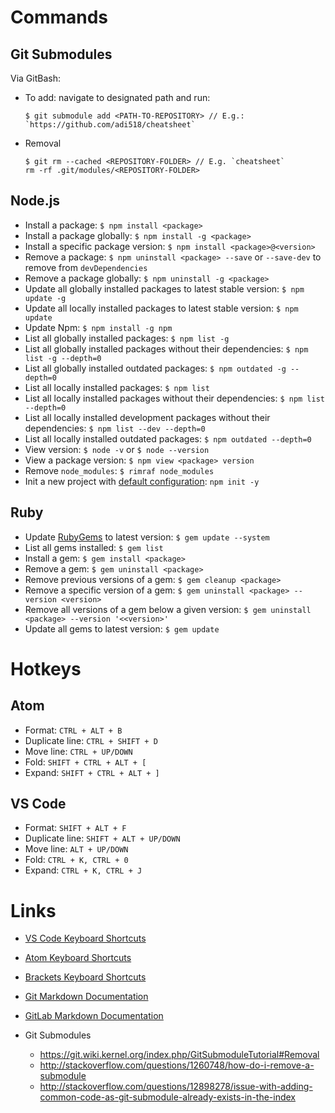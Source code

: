 # Commands

## Git Submodules

Via GitBash:

- To add: navigate to designated path and run:

  ```
  $ git submodule add <PATH-TO-REPOSITORY> // E.g.: `https://github.com/adi518/cheatsheet`
  ```

- Removal

  ```
  $ git rm --cached <REPOSITORY-FOLDER> // E.g. `cheatsheet`
  rm -rf .git/modules/<REPOSITORY-FOLDER>
  ```

## Node.js

- Install a package: `$ npm install <package>`
- Install a package globally: `$ npm install -g <package>`
- Install a specific package version: `$ npm install <package>@<version>`
- Remove a package: `$ npm uninstall <package> --save` or `--save-dev` to remove from `devDependencies`
- Remove a package globally: `$ npm uninstall -g <package>`
- Update all globally installed packages to latest stable version: `$ npm update -g`
- Update all locally installed packages to latest stable version: `$ npm update`
- Update Npm: `$ npm install -g npm`
- List all globally installed packages: `$ npm list -g`
- List all globally installed packages without their dependencies: `$ npm list -g --depth=0`
- List all globally installed outdated packages: `$ npm outdated -g --depth=0`
- List all locally installed packages: `$ npm list`
- List all locally installed packages without their dependencies: `$ npm list --depth=0`
- List all locally installed development packages without their dependencies: `$ npm list --dev --depth=0`
- List all locally installed outdated packages: `$ npm outdated --depth=0`
- View version: `$ node -v` or `$ node --version`
- View a package version: `$ npm view <package> version`
- Remove `node_modules`: `$ rimraf node_modules`
- Init a new project with [default configuration](https://docs.npmjs.com/cli/init): `npm init -y`

## Ruby

- Update [RubyGems](https://rubygems.org/pages/download) to latest version: `$ gem update --system`
- List all gems installed: `$ gem list`
- Install a gem: `$ gem install <package>`
- Remove a gem: `$ gem uninstall <package>`
- Remove previous versions of a gem: `$ gem cleanup <package>`
- Remove a specific version of a gem: `$ gem uninstall <package> --version <version>`
- Remove all versions of a gem below a given version: `$ gem uninstall <package> --version '<<version>'`
- Update all gems to latest version: `$ gem update`

# Hotkeys

## Atom

- Format: `CTRL + ALT + B`
- Duplicate line: `CTRL + SHIFT + D`
- Move line: `CTRL + UP/DOWN`
- Fold: `SHIFT + CTRL + ALT + [`
- Expand: `SHIFT + CTRL + ALT + ]`

## VS Code

- Format: `SHIFT + ALT + F`
- Duplicate line: `SHIFT + ALT + UP/DOWN`
- Move line: `ALT + UP/DOWN`
- Fold: `CTRL + K, CTRL + 0`
- Expand: `CTRL + K, CTRL + J`

# Links

- [VS Code Keyboard Shortcuts](https://code.visualstudio.com/docs/customization/keybindings)
- [Atom Keyboard Shortcuts](https://github.com/nwinkler/atom-keyboard-shortcuts)
- [Brackets Keyboard Shortcuts](https://github.com/adobe/brackets/wiki/Brackets-Shortcuts)
- [Git Markdown Documentation](http://daringfireball.net/projects/markdown/)
- [GitLab Markdown Documentation](https://github.com/gitlabhq/gitlabhq/blob/master/doc/user/markdown.md)

- Git Submodules

  - <https://git.wiki.kernel.org/index.php/GitSubmoduleTutorial#Removal>
  - <http://stackoverflow.com/questions/1260748/how-do-i-remove-a-submodule>
  - <http://stackoverflow.com/questions/12898278/issue-with-adding-common-code-as-git-submodule-already-exists-in-the-index>

